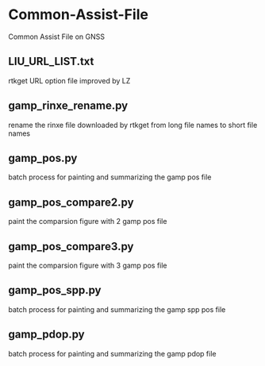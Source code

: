 # Common-Assist-File
Common Assist File on GNSS
## LIU_URL_LIST.txt
rtkget URL option file improved by LZ
## gamp_rinxe_rename.py
rename the rinxe file downloaded by rtkget from long file names to short file names
## gamp_pos.py
batch process for painting and summarizing the gamp pos file
## gamp_pos_compare2.py
paint the comparsion figure with 2 gamp pos file
## gamp_pos_compare3.py
paint the comparsion figure with 3 gamp pos file
## gamp_pos_spp.py
batch process for painting and summarizing the gamp spp pos file
## gamp_pdop.py
batch process for painting and summarizing the gamp pdop file
